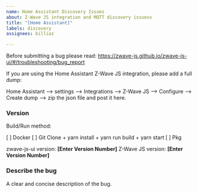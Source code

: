 ```yaml
---
name: Home Assistant Discovery Issues
about: Z-Wave JS integration and MQTT discovery issuess
title: "[Home Assistant]"
labels: discovery
assignees: billiaz

---
```


Before submitting a bug please read: <https://zwave-js.github.io/zwave-js-ui/#/troubleshooting/bug_report>

If you are using the Home Assistant Z-Wave JS integration, please add a full dump:

Home Assistant --> settings --> Integrations --> Z-Wave JS --> Configure --> Create dump --> zip the json file and post it here.

### Version

Build/Run method:

[ ] Docker
[ ] Git Clone + yarn install + yarn run build + yarn start
[ ] Pkg

zwave-js-ui version: **[Enter Version Number]**
Z-Wave JS version: **[Enter Version Number]**

### Describe the bug

A clear and concise description of the bug.
